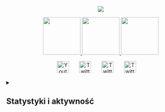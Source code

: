 <p align="center">
   <a href="#"> 
   <img src="https://github.com/NIPERR/NIPERR/assets/82673619/9dd1a07f-f97d-4941-a7c0-cadbad57ec2e" /> 
 </p> 

<!-- chmury fajne :P -->
<p align="center">
   <a href="#"> 
   <img width="100px" src="https://github.com/NIPERR/NIPERR/assets/82673619/c8467f99-9541-47c5-90bd-a5f2b6f06cb4" />
   <img width="100px" src="https://github.com/NIPERR/NIPERR/assets/82673619/c8467f99-9541-47c5-90bd-a5f2b6f06cb4" /> 
   <img width="100px" src="https://github.com/NIPERR/NIPERR/assets/82673619/c8467f99-9541-47c5-90bd-a5f2b6f06cb4" /> 
 </p> 
      
<!-- skecja z moich social media -->
<p align="center">
  <a href="https://www.youtube.com/c/NIPERR"><img width="32px" alt="Youtube" title="Youtube" src="https://github.com/NIPERR/NIPERR/assets/82673619/58f0ade3-89bf-4fad-a26f-8b6dfbfc14e1"/></a>
  &#8287;&#8287;&#8287;&#8287;&#8287;
  <a href="https://twitter.com/NIPERQ"><img width="32px" alt="Twitter" title="Twitter" src="https://github.com/NIPERR/NIPERR/assets/82673619/88ab0671-191d-4e7c-a86f-568a67b3f170"/></a>
  &#8287;&#8287;&#8287;&#8287;&#8287;
  <a href="https://instagram.com/niperro"><img width="32px" alt="Twitter" title="Twitter" src="https://github.com/NIPERR/NIPERR/assets/82673619/ddecfdcf-e7fd-4f8a-bf56-aa60ee49275a"/></a>
  &#8287;&#8287;&#8287;&#8287;&#8287;
   <a href="https://twitch.tv/niperro"><img width="32px" alt="Twitter" title="Twitter" src="https://github.com/NIPERR/NIPERR/assets/82673619/849a1fdd-f5e4-4f9e-b0be-2127c19e9751"/></a>
  &#8287;&#8287;&#8287;&#8287;&#8287;

  <details> 
  <summary><h2>Statystyki i aktywność</h2></summary>
 <h3 align="center"> 
   🌌 Statystyki
 </h3> 
  
 <p align="center"> 
   <a href="#"> 
     <img alt="NIPER's GitHub Stats" src="https://github-readme-stats.vercel.app/api?username=niperr&show_icons=true&theme=dark#gh-dark-mode-only" /> 
   </a> 
 </p>

 <h3 align="center"> 
   🔥 Streak
 </h3> 
  
 <p align="center"> 
   <a href="#"> 
     <img alt="NIPER's streak" src="https://streak-stats.demolab.com?user=NIPERR&theme=dark&locale=pl&date_format=j%2Fn%5B%2FY%5D" /> 
   </a> 
 </p>
